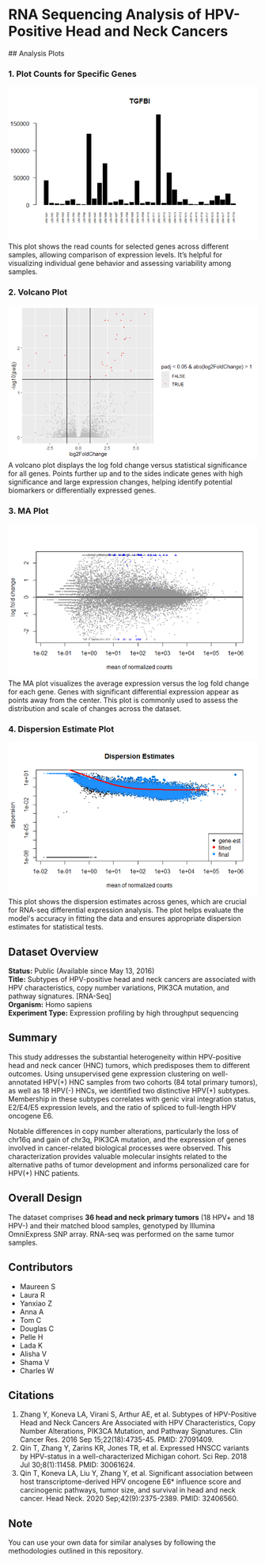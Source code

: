 
<h1>RNA Sequencing Analysis of HPV-Positive Head and Neck Cancers</h1>
## Analysis Plots

### 1. Plot Counts for Specific Genes
![Plot Counts for Specific Genes](PLOT_COUNTS_FOR_SPECIFIC_GENES.png)
This plot shows the read counts for selected genes across different samples, allowing comparison of expression levels. It’s helpful for visualizing individual gene behavior and assessing variability among samples.

### 2. Volcano Plot
![Volcano Plot](VOLCANO_PLOT.png)
A volcano plot displays the log fold change versus statistical significance for all genes. Points further up and to the sides indicate genes with high significance and large expression changes, helping identify potential biomarkers or differentially expressed genes.

### 3. MA Plot
![MA Plot](maplot.png)
The MA plot visualizes the average expression versus the log fold change for each gene. Genes with significant differential expression appear as points away from the center. This plot is commonly used to assess the distribution and scale of changes across the dataset.

### 4. Dispersion Estimate Plot
![Dispersion Estimate Plot](Dispersion_estimate.png)
This plot shows the dispersion estimates across genes, which are crucial for RNA-seq differential expression analysis. The plot helps evaluate the model's accuracy in fitting the data and ensures appropriate dispersion estimates for statistical tests.

<h2>Dataset Overview</h2>
<p><strong>Status:</strong> Public (Available since May 13, 2016)<br>
<strong>Title:</strong> Subtypes of HPV-positive head and neck cancers are associated with HPV characteristics, copy number variations, PIK3CA mutation, and pathway signatures. [RNA-Seq]<br>
<strong>Organism:</strong> Homo sapiens<br>
<strong>Experiment Type:</strong> Expression profiling by high throughput sequencing</p>

<h2>Summary</h2>
<p>This study addresses the substantial heterogeneity within HPV-positive head and neck cancer (HNC) tumors, which predisposes them to different outcomes. Using unsupervised gene expression clustering on well-annotated HPV(+) HNC samples from two cohorts (84 total primary tumors), as well as 18 HPV(-) HNCs, we identified two distinctive HPV(+) subtypes. Membership in these subtypes correlates with genic viral integration status, E2/E4/E5 expression levels, and the ratio of spliced to full-length HPV oncogene E6.</p>

<p>Notable differences in copy number alterations, particularly the loss of chr16q and gain of chr3q, PIK3CA mutation, and the expression of genes involved in cancer-related biological processes were observed. This characterization provides valuable molecular insights related to the alternative paths of tumor development and informs personalized care for HPV(+) HNC patients.</p>

<h2>Overall Design</h2>
<p>The dataset comprises <strong>36 head and neck primary tumors</strong> (18 HPV+ and 18 HPV-) and their matched blood samples, genotyped by Illumina OmniExpress SNP array. RNA-seq was performed on the same tumor samples.</p>

<h2>Contributors</h2>
<ul>
    <li>Maureen S</li>
    <li>Laura R</li>
    <li>Yanxiao Z</li>
    <li>Anna A</li>
    <li>Tom C</li>
    <li>Douglas C</li>
    <li>Pelle H</li>
    <li>Lada K</li>
    <li>Alisha V</li>
    <li>Shama V</li>
    <li>Charles W</li>
</ul>

<h2>Citations</h2>
<ol>
    <li>Zhang Y, Koneva LA, Virani S, Arthur AE, et al. Subtypes of HPV-Positive Head and Neck Cancers Are Associated with HPV Characteristics, Copy Number Alterations, PIK3CA Mutation, and Pathway Signatures. Clin Cancer Res. 2016 Sep 15;22(18):4735-45. PMID: 27091409.</li>
    <li>Qin T, Zhang Y, Zarins KR, Jones TR, et al. Expressed HNSCC variants by HPV-status in a well-characterized Michigan cohort. Sci Rep. 2018 Jul 30;8(1):11458. PMID: 30061624.</li>
    <li>Qin T, Koneva LA, Liu Y, Zhang Y, et al. Significant association between host transcriptome-derived HPV oncogene E6* influence score and carcinogenic pathways, tumor size, and survival in head and neck cancer. Head Neck. 2020 Sep;42(9):2375-2389. PMID: 32406560.</li>
</ol>

<h2>Note</h2>
<p>You can use your own data for similar analyses by following the methodologies outlined in this repository.</p>

